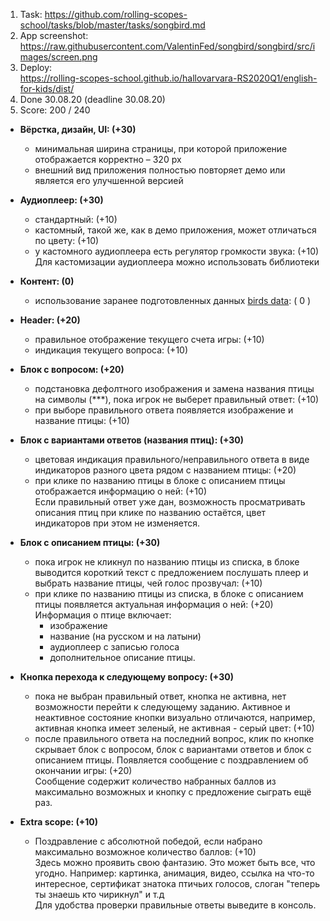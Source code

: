 1. Task:
   https://github.com/rolling-scopes-school/tasks/blob/master/tasks/songbird.md
2. App screenshot:
   https://raw.githubusercontent.com/ValentinFed/songbird/songbird/src/images/screen.png
3. Deploy:  
   https://rolling-scopes-school.github.io/hallovarvara-RS2020Q1/english-for-kids/dist/
4. Done 30.08.20 (deadline 30.08.20)
5. Score: 200 / 240

- **Вёрстка, дизайн, UI: (+30)**
  - минимальная ширина страницы, при которой приложение отображается корректно – 320 рх
  - внешний вид приложения полностью повторяет демо или является его улучшенной версией
- **Аудиоплеер: (+30)**

  - стандартный: (+10)
  - кастомный, такой же, как в демо приложения, может отличаться по цвету: (+10)
  - у кастомного аудиоплеера есть регулятор громкости звука: (+10)  
    Для кастомизации аудиоплеера можно использовать библиотеки

- **Контент: (0)**

  - использование заранее подготовленных данных [birds data](./songbird/birds.js): ( 0 )

- **Header: (+20)**
  - правильное отображение текущего счета игры: (+10)
  - индикация текущего вопроса: (+10)
- **Блок с вопросом: (+20)**

  - подстановка дефолтного изображения и замена названия птицы на символы (\*\*\*), пока игрок не выберет правильный ответ: (+10)
  - при выборе правильного ответа появляется изображение и название птицы: (+10)

- **Блок с вариантами ответов (названия птиц): (+30)**

  - цветовая индикация правильного/неправильного ответа в виде индикаторов разного цвета рядом с названием птицы: (+20)
  - при клике по названию птицы в блоке с описанием птицы отображается информацию о ней: (+10)  
    Если правильный ответ уже дан, возможность просматривать описания птиц при клике по названию остаётся, цвет индикаторов при этом не изменяется.

- **Блок с описанием птицы: (+30)**
  - пока игрок не кликнул по названию птицы из списка, в блоке выводится короткий текст с предложением послушать плеер и выбрать название птицы, чей голос прозвучал: (+10)
  - при клике по названию птицы из списка, в блоке с описанием птицы появляется актуальная информация о ней: (+20)  
    Информация о птице включает:
    - изображение
    - название (на русском и на латыни)
    - аудиоплеер с записью голоса
    - дополнительное описание птицы.
- **Кнопка перехода к следующему вопросу: (+30)**
  - пока не выбран правильный ответ, кнопка не активна, нет возможности перейти к следующему заданию. Активное и неактивное состояние кнопки визуально отличаются, например, активная кнопка имеет зеленый, не активная - серый цвет: (+10)
  - после правильного ответа на последний вопрос, клик по кнопке скрывает блок с вопросом, блок с вариантами ответов и блок с описанием птицы. Появляется сообщение с поздравлением об окончании игры: (+20)  
    Сообщение содержит количество набранных баллов из максимально возможных и кнопку с предложение сыграть ещё раз.
- **Extra scope: (+10)**
  - Поздравление с абсолютной победой, если набрано максимально возможное количество баллов: (+10)  
    Здесь можно проявить свою фантазию. Это может быть все, что угодно. Например: картинка, анимация, видео, ссылка на что-то интересное, сертификат знатока птичьих голосов, слоган "теперь ты знаешь кто чирикнул" и т.д  
    Для удобства проверки правильные ответы выведите в консоль.
